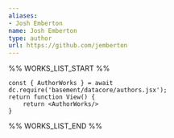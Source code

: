 ```yaml
---
aliases:
- Josh Emberton
name: Josh Emberton
type: author
url: https://github.com/jemberton
---
```



%% WORKS_LIST_START %%

```datacorejsx
const { AuthorWorks } = await dc.require('basement/datacore/authors.jsx');
return function View() {
    return <AuthorWorks/>
}
```
%% WORKS_LIST_END %%